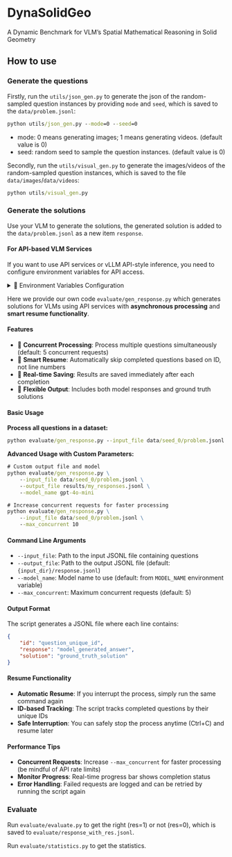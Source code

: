 # DynaSolidGeo

A Dynamic Benchmark for VLM’s Spatial Mathematical Reasoning in Solid Geometry

## How to use

### Generate the questions

Firstly, run the `utils/json_gen.py` to generate the json of the random-sampled question instances by providing `mode` and `seed`, which is saved to the `data/problem.jsonl`:

```cmd
python utils/json_gen.py --mode=0 --seed=0
```

- mode: 0 means generating images; 1 means generating videos. (default value is 0)
- seed: random seed to sample the question instances. (default value is 0)

Secondly, run the `utils/visual_gen.py` to generate the images/videos of the random-sampled question instances, which is saved to the file `data/images`/`data/videos`:

```cmd
python utils/visual_gen.py
```


### Generate the solutions


Use your VLM to generate the solutions, the generated solution is added to the `data/problem.jsonl` as a new item `response`.

#### For API-based VLM Services

If you want to use API services or vLLM API-style inference, you need to configure environment variables for API access.

<details>
<summary>🔧 Environment Variables Configuration</summary>


##### Required Environment Variables

- `API_KEY`: Your API key for accessing the VLM service
- `BASE_URL` (Optional): Custom API base URL (defaults to `https://api.openai.com/v1`)
- `MODEL_NAME` (Optional): Model name to use (defaults to `gpt-4o`)

##### Setting Environment Variables

**On Windows (PowerShell):**
```powershell
$env:API_KEY="your_api_key_here"
$env:BASE_URL="https://api.openai.com/v1"  # Optional
$env:MODEL_NAME="gpt-4o"  # Optional
```

**On Windows (Command Prompt):**
```cmd
set API_KEY=your_api_key_here
set BASE_URL=https://api.openai.com/v1
set MODEL_NAME=gpt-4o
```

**On Linux/macOS:**
```bash
export API_KEY="your_api_key_here"
export BASE_URL="https://api.openai.com/v1"  # Optional
export MODEL_NAME="gpt-4o"  # Optional
```

**Using .env file (Recommended):**
Create a `.env` file in the project root directory:
```
API_KEY=your_api_key_here
BASE_URL=https://api.openai.com/v1
MODEL_NAME=gpt-4o
```

##### Important Notes

- ⚠️ **Never commit your API keys to version control**. Add `.env` to your `.gitignore` file.
- 🔑 If `API_KEY` is not set, the program will raise a `ValueError` with a clear error message.
- 🌐 For OpenAI-compatible services (like vLLM, Ollama, etc.), set the `BASE_URL` to your service endpoint.
- 📦 Make sure to install the required dependencies: `pip install openai tqdm`

</details>

Here we provide our own code `evaluate/gen_response.py` which generates solutions for VLMs using API services with **asynchronous processing** and **smart resume functionality**. 

#### Features

- 🚀 **Concurrent Processing**: Process multiple questions simultaneously (default: 5 concurrent requests)
- 🔄 **Smart Resume**: Automatically skip completed questions based on ID, not line numbers
- 💾 **Real-time Saving**: Results are saved immediately after each completion
- 🎯 **Flexible Output**: Includes both model responses and ground truth solutions

#### Basic Usage

**Process all questions in a dataset:**
```cmd
python evaluate/gen_response.py --input_file data/seed_0/problem.jsonl
```

**Advanced Usage with Custom Parameters:**
```cmd
# Custom output file and model
python evaluate/gen_response.py \
    --input_file data/seed_0/problem.jsonl \
    --output_file results/my_responses.jsonl \
    --model_name gpt-4o-mini

# Increase concurrent requests for faster processing
python evaluate/gen_response.py \
    --input_file data/seed_0/problem.jsonl \
    --max_concurrent 10
```

#### Command Line Arguments

- `--input_file`: Path to the input JSONL file containing questions
- `--output_file`: Path to the output JSONL file (default: `{input_dir}/response.jsonl`)
- `--model_name`: Model name to use (default: from `MODEL_NAME` environment variable)
- `--max_concurrent`: Maximum concurrent requests (default: 5)

#### Output Format

The script generates a JSONL file where each line contains:
```json
{
    "id": "question_unique_id",
    "response": "model_generated_answer",
    "solution": "ground_truth_solution"
}
```

#### Resume Functionality

- **Automatic Resume**: If you interrupt the process, simply run the same command again
- **ID-based Tracking**: The script tracks completed questions by their unique IDs
- **Safe Interruption**: You can safely stop the process anytime (Ctrl+C) and resume later

#### Performance Tips

- **Concurrent Requests**: Increase `--max_concurrent` for faster processing (be mindful of API rate limits)
- **Monitor Progress**: Real-time progress bar shows completion status
- **Error Handling**: Failed requests are logged and can be retried by running the script again

### Evaluate

Run `evaluate/evaluate.py` to get the right (res=1) or not (res=0), which is saved to `evaluate/response_with_res.jsonl`.

Run `evaluate/statistics.py` to get the statistics.